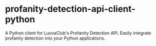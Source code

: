 # profanity-detection-api-client-python
A Python client for LuovaClub's Profanity Detection API. Easily integrate profanity detection into your Python applications.
